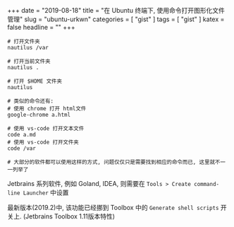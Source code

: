 +++
date = "2019-08-18"
title = "在 Ubuntu 终端下, 使用命令打开图形化文件管理"
slug = "ubuntu-urkwn"
categories = [ "gist" ]
tags = [ "gist" ]
katex = false
headline = ""
+++

```shell
# 打开文件夹 
nautilus /var

# 打开当前文件夹 
nautilus .

# 打开 $HOME 文件夹
nautilus

# 类似的命令还有:
# 使用 chrome 打开 html文件
google-chrome a.html

# 使用 vs-code 打开文本文件
code a.md
# 使用 vs-code 打开文件夹
code /var

# 大部分的软件都可以使用这样的方式, 问题仅仅只是需要找到相应的命令而已, 这里就不一一列举了
```

Jetbrains 系列软件, 例如 Goland, IDEA, 则需要在 `Tools > Create command-line Launcher` 中设置

最新版本(2019.2)中, 该功能已经挪到 Toolbox 中的 `Generate shell scripts` 开关上. (Jetbrains Toolbox 1.11版本特性)